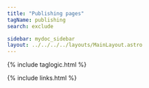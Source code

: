 ```yaml
---
title: "Publishing pages"
tagName: publishing
search: exclude

sidebar: mydoc_sidebar
layout: ../../../../layouts/MainLayout.astro
---
```


{% include taglogic.html %}

{% include links.html %}
